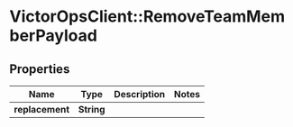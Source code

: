 # VictorOpsClient::RemoveTeamMemberPayload

## Properties

| Name            | Type       | Description | Notes |
| --------------- | ---------- | ----------- | ----- |
| **replacement** | **String** |             |
